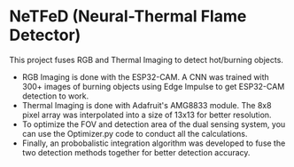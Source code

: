 # NeTFeD (Neural-Thermal Flame Detector)
This project fuses RGB and Thermal Imaging to detect hot/burning objects.
- RGB Imaging is done with the ESP32-CAM. A CNN was trained with 300+ images of burning objects using Edge Impulse to get ESP32-CAM detection to work.
- Thermal Imaging is done with Adafruit's AMG8833 module. The 8x8 pixel array was interpolated into a size of 13x13 for better resolution.
- To optimize the FOV and detection area of the dual sensing system, you can use the Optimizer.py code to conduct all the calculations.
- Finally, an probobalistic integration algorithm was developed to fuse the two detection methods together for better detection accuracy.
